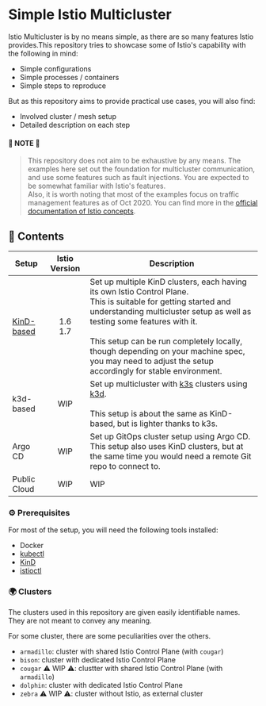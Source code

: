 # Simple Istio Multicluster

Istio Multicluster is by no means simple, as there are so many features Istio provides.This repository tries to showcase some of Istio's capability with the following in mind:

- Simple configurations
- Simple processes / containers
- Simple steps to reproduce

But as this repository aims to provide practical use cases, you will also find:

- Involved cluster / mesh setup
- Detailed description on each step

#### 📍 NOTE 📍

> This repository does not aim to be exhaustive by any means. The examples here set out the foundation for multicluster communication, and use some features such as fault injections. You are expected to be somewhat familiar with Istio's features.  
> Also, it is worth noting that most of the examples focus on traffic management features as of Oct 2020. You can find more in the [official documentation of Istio concepts](https://istio.io/latest/docs/concepts/).

## 🌅 Contents

| Setup        | Istio Version | Description                                                            |
| ------------ | :-----------: | ---------------------------------------------------------------------- |
| [KinD-based] | 1.6<br />1.7  | Set up multiple KinD clusters, each having its own Istio Control Plane.<br />This is suitable for getting started and understanding multicluster setup as well as testing some features with it.<br /><br /> This setup can be run completely locally, though depending on your machine spec, you may need to adjust the setup accordingly for stable environment. |
| k3d-based    |      WIP      | Set up multicluster with [k3s](https://k3s.io/) clusters using [k3d](https://k3d.io/).<br /><br />This setup is about the same as KinD-based, but is lighter thanks to k3s.|
| Argo CD      |      WIP      | Set up GitOps cluster setup using Argo CD. This setup also uses KinD clusters, but at the same time you would need a remote Git repo to connect to.  |
| Public Cloud |      WIP      | WIP                                                                    |

[kind-based]: https://github.com/rytswd/simple-istio-multicluster/tree/main/docs/kind-based/README.md

### ⚙️ Prerequisites

For most of the setup, you will need the following tools installed:

- Docker
- [kubectl](https://kubernetes.io/docs/tasks/tools/install-kubectl/)
- [KinD](https://kind.sigs.k8s.io/)
- [istioctl](https://istio.io/latest/docs/setup/install/istioctl/)

### 🌍 Clusters

The clusters used in this repository are given easily identifiable names. They are not meant to convey any meaning.

For some cluster, there are some peculiarities over the others.

- `armadillo`: cluster with shared Istio Control Plane (with `cougar`)
- `bison`: cluster with dedicated Istio Control Plane
- `cougar` ⚠️ WIP ⚠️: clustter with shared Istio Control Plane (with `armadillo`)
- `dolphin`: cluster with dedicated Istio Control Plane
- `zebra` ⚠️ WIP ⚠️: cluster without Istio, as external cluster
